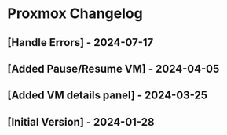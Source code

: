 # Proxmox Changelog

## [Handle Errors] - 2024-07-17

## [Added Pause/Resume VM] - 2024-04-05

## [Added VM details panel] - 2024-03-25

## [Initial Version] - 2024-01-28